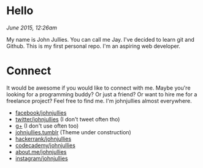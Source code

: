 # Hello
*June 2015, 12:26am*

My name is John Jullies. You can call me Jay. I've decided to learn git and Github. This is my first personal repo. I'm an aspiring web developer.

# Connect
It would be awesome if you would like to connect with me. Maybe you're looking for a programming buddy? Or just a friend? Or want to hire me for a freelance project? Feel free to find me. I'm johnjullies almost everywhere. 
- [facebook/johnjullies](https://facebook.com/johnjullies)
- [twitter/johnjullies](https://twitter.com/johnjullies) (I don't tweet often tho)
- [g+](https://plus.google.com/u/0/118105728463859101848/about) (I don't use often too)
- [johnjullies.tumblr](http://johnjullies.tumblr.com/) (Theme under construction)
- [hackerrank/johnjullies](https://www.hackerrank.com/johnjullies)
- [codecademy/johnjullies](https://www.codecademy.com/johnjullies)
- [about.me/johnjullies](https://www.codecademy.com/johnjullies)
- [instagram/johnjullies](https://instagram.com/johnjullies/)
